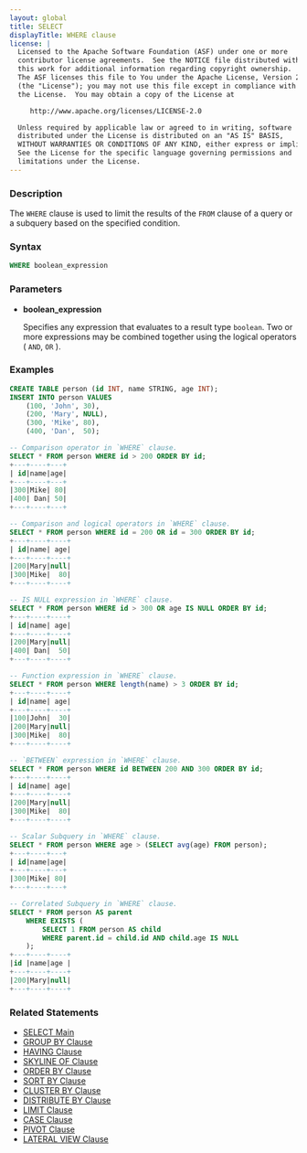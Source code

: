 ```yaml
---
layout: global
title: SELECT
displayTitle: WHERE clause
license: |
  Licensed to the Apache Software Foundation (ASF) under one or more
  contributor license agreements.  See the NOTICE file distributed with
  this work for additional information regarding copyright ownership.
  The ASF licenses this file to You under the Apache License, Version 2.0
  (the "License"); you may not use this file except in compliance with
  the License.  You may obtain a copy of the License at

     http://www.apache.org/licenses/LICENSE-2.0

  Unless required by applicable law or agreed to in writing, software
  distributed under the License is distributed on an "AS IS" BASIS,
  WITHOUT WARRANTIES OR CONDITIONS OF ANY KIND, either express or implied.
  See the License for the specific language governing permissions and
  limitations under the License.
---
```


### Description

The `WHERE` clause is used to limit the results of the `FROM`
clause of a query or a subquery based on the specified condition.

### Syntax

```sql
WHERE boolean_expression
```

### Parameters

* **boolean_expression**

    Specifies any expression that evaluates to a result type `boolean`. Two or
    more expressions may be combined together using the logical
    operators ( `AND`, `OR` ).

### Examples

```sql
CREATE TABLE person (id INT, name STRING, age INT);
INSERT INTO person VALUES
    (100, 'John', 30),
    (200, 'Mary', NULL),
    (300, 'Mike', 80),
    (400, 'Dan',  50);

-- Comparison operator in `WHERE` clause.
SELECT * FROM person WHERE id > 200 ORDER BY id;
+---+----+---+
| id|name|age|
+---+----+---+
|300|Mike| 80|
|400| Dan| 50|
+---+----+---+

-- Comparison and logical operators in `WHERE` clause.
SELECT * FROM person WHERE id = 200 OR id = 300 ORDER BY id;
+---+----+----+
| id|name| age|
+---+----+----+
|200|Mary|null|
|300|Mike|  80|
+---+----+----+

-- IS NULL expression in `WHERE` clause.
SELECT * FROM person WHERE id > 300 OR age IS NULL ORDER BY id;
+---+----+----+
| id|name| age|
+---+----+----+
|200|Mary|null|
|400| Dan|  50|
+---+----+----+

-- Function expression in `WHERE` clause.
SELECT * FROM person WHERE length(name) > 3 ORDER BY id;
+---+----+----+
| id|name| age|
+---+----+----+
|100|John|  30|
|200|Mary|null|
|300|Mike|  80|
+---+----+----+

-- `BETWEEN` expression in `WHERE` clause.
SELECT * FROM person WHERE id BETWEEN 200 AND 300 ORDER BY id;
+---+----+----+
| id|name| age|
+---+----+----+
|200|Mary|null|
|300|Mike|  80|
+---+----+----+

-- Scalar Subquery in `WHERE` clause.
SELECT * FROM person WHERE age > (SELECT avg(age) FROM person);
+---+----+---+
| id|name|age|
+---+----+---+
|300|Mike| 80|
+---+----+---+

-- Correlated Subquery in `WHERE` clause.
SELECT * FROM person AS parent
    WHERE EXISTS (
        SELECT 1 FROM person AS child
        WHERE parent.id = child.id AND child.age IS NULL
    );
+---+----+----+
|id |name|age |
+---+----+----+
|200|Mary|null|
+---+----+----+
```

### Related Statements

* [SELECT Main](sql-ref-syntax-qry-select.html)
* [GROUP BY Clause](sql-ref-syntax-qry-select-groupby.html)
* [HAVING Clause](sql-ref-syntax-qry-select-having.html)
* [SKYLINE OF Clause](sql-ref-syntax-qry-select-skylineof.html)
* [ORDER BY Clause](sql-ref-syntax-qry-select-orderby.html)
* [SORT BY Clause](sql-ref-syntax-qry-select-sortby.html)
* [CLUSTER BY Clause](sql-ref-syntax-qry-select-clusterby.html)
* [DISTRIBUTE BY Clause](sql-ref-syntax-qry-select-distribute-by.html)
* [LIMIT Clause](sql-ref-syntax-qry-select-limit.html)
* [CASE Clause](sql-ref-syntax-qry-select-case.html)
* [PIVOT Clause](sql-ref-syntax-qry-select-pivot.html)
* [LATERAL VIEW Clause](sql-ref-syntax-qry-select-lateral-view.html)